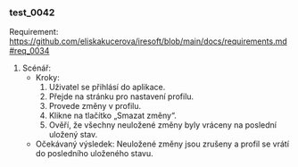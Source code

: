 ### test_0042

Requirement: https://github.com/eliskakucerova/iresoft/blob/main/docs/requirements.md#req_0034

1. Scénář:
   - Kroky:
     1. Uživatel se přihlásí do aplikace.
     2. Přejde na stránku pro nastavení profilu.
     3. Provede změny v profilu.
     4. Klikne na tlačítko „Smazat změny“.
     5. Ověří, že všechny neuložené změny byly vráceny na poslední uložený stav.
   - Očekávaný výsledek: Neuložené změny jsou zrušeny a profil se vrátí do posledního uloženého stavu.